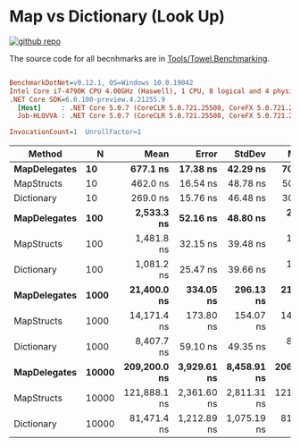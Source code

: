 # Map vs Dictionary (Look Up)

<a href="https://github.com/ZacharyPatten/Towel" alt="Github Repository"><img alt="github repo" src="https://img.shields.io/badge/github-repo-black?logo=github&amp;style=flat" title="Go To Github Repo" alt="Github Repository"></a>

The source code for all becnhmarks are in [Tools/Towel.Benchmarking](https://github.com/ZacharyPatten/Towel/tree/master/Tools/Towel_Benchmarking).

``` ini

BenchmarkDotNet=v0.12.1, OS=Windows 10.0.19042
Intel Core i7-4790K CPU 4.00GHz (Haswell), 1 CPU, 8 logical and 4 physical cores
.NET Core SDK=6.0.100-preview.4.21255.9
  [Host]     : .NET Core 5.0.7 (CoreCLR 5.0.721.25508, CoreFX 5.0.721.25508), X64 RyuJIT
  Job-HLOVVA : .NET Core 5.0.7 (CoreCLR 5.0.721.25508, CoreFX 5.0.721.25508), X64 RyuJIT

InvocationCount=1  UnrollFactor=1  

```
|       Method |     N |         Mean |       Error |      StdDev |       Median |
|------------- |------ |-------------:|------------:|------------:|-------------:|
| **MapDelegates** |    **10** |     **677.1 ns** |    **17.38 ns** |    **42.29 ns** |     **700.0 ns** |
|   MapStructs |    10 |     462.0 ns |    16.54 ns |    48.78 ns |     500.0 ns |
|   Dictionary |    10 |     269.0 ns |    15.76 ns |    46.48 ns |     300.0 ns |
| **MapDelegates** |   **100** |   **2,533.3 ns** |    **52.16 ns** |    **48.80 ns** |   **2,500.0 ns** |
|   MapStructs |   100 |   1,481.8 ns |    32.15 ns |    39.48 ns |   1,500.0 ns |
|   Dictionary |   100 |   1,081.2 ns |    25.47 ns |    39.66 ns |   1,100.0 ns |
| **MapDelegates** |  **1000** |  **21,400.0 ns** |   **334.05 ns** |   **296.13 ns** |  **21,450.0 ns** |
|   MapStructs |  1000 |  14,171.4 ns |   173.80 ns |   154.07 ns |  14,200.0 ns |
|   Dictionary |  1000 |   8,407.7 ns |    59.10 ns |    49.35 ns |   8,400.0 ns |
| **MapDelegates** | **10000** | **209,200.0 ns** | **3,929.61 ns** | **8,458.91 ns** | **206,150.0 ns** |
|   MapStructs | 10000 | 121,888.1 ns | 2,361.60 ns | 2,811.31 ns | 121,050.0 ns |
|   Dictionary | 10000 |  81,471.4 ns | 1,212.89 ns | 1,075.19 ns |  81,050.0 ns |

